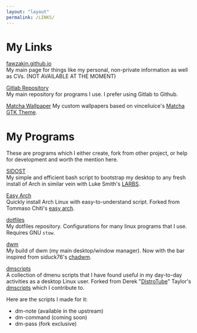 ```yaml
---
layout: "layout"
permalink: /LINKS/
---
```


# My Links
[fawzakin.github.io](https://fawzakin.github.io)  
My main page for things like my personal, non-private information as well as CVs. (NOT AVAILABLE AT THE MOMENT)

[Gitlab Repository](https://gitlab.com/fawzakin)  
My main repository for programs I use. I prefer using Gitlab to Github.

[Matcha Wallpaper](https://drive.google.com/drive/u/0/folders/1489PbyXlqyZe1U0Dw01DRE8FJkwL3tLi)
My custom wallpapers based on vinceliuice's [Matcha GTK Theme](https://github.com/vinceliuice/Matcha-gtk-theme).

# My Programs
These are programs which I either create, fork from other project, or help for development and worth the mention here.

[SIDOST](https://gitlab.com/fawzakin/sidost)  
My simple and efficient bash script to bootstrap my desktop to any fresh install of Arch in similar vein with Luke Smith's [LARBS](https://larbs.xyz).

[Easy Arch](https://gitlab.com/fawzakin/easy-arch)  
Quickly install Arch Linux with easy-to-understand script. Forked from Tommaso Chiti's [easy arch](https://github.com/classy-giraffe/easy-arch).

[dotfiles](https://gitlab.com/fawzakin/dotfiles)  
My dotfiles repository. Configurations for many linux programs that I use. Requires GNU `stow`.

[dwm](https://gitlab.com/fawzakin/dwm)  
My build of dwm (my main desktop/window manager). Now with the bar inspired from siduck76's [chadwm](https://github.com/siduck76/chadwm).

[dmscripts](https://gitlab.com/fawzakin/dmscripts)  
A collection of dmenu scripts that I have found useful in my day-to-day activities as a desktop Linux user. Forked from Derek "[DistroTube](https://www.youtube.com/c/DistroTube)" Taylor's [dmscripts](https://gitlab.com/dwt1/dmscripts) which I contribute to. 

Here are the scripts I made for it:
- dm-note (available in the upstream)
- dm-command (coming soon)
- dm-pass (fork exclusive)

